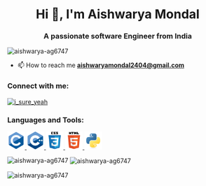 <h1 align="center">Hi 👋, I'm Aishwarya Mondal</h1>
<h3 align="center">A passionate software Engineer from India</h3>

<p align="left"> <img src="https://komarev.com/ghpvc/?username=aishwarya-ag6747&label=Profile%20views&color=0e75b6&style=flat" alt="aishwarya-ag6747" /> </p>

- 📫 How to reach me **aishwaryamondal2404@gmail.com**

<h3 align="left">Connect with me:</h3>
<p align="left">
<a href="https://instagram.com/i_sure_yeah" target="blank"><img align="center" src="https://raw.githubusercontent.com/rahuldkjain/github-profile-readme-generator/master/src/images/icons/Social/instagram.svg" alt="i_sure_yeah" height="30" width="40" /></a>
</p>

<h3 align="left">Languages and Tools:</h3>
<p align="left"> <a href="https://www.cprogramming.com/" target="_blank" rel="noreferrer"> <img src="https://raw.githubusercontent.com/devicons/devicon/master/icons/c/c-original.svg" alt="c" width="40" height="40"/> </a> <a href="https://www.w3schools.com/cpp/" target="_blank" rel="noreferrer"> <img src="https://raw.githubusercontent.com/devicons/devicon/master/icons/cplusplus/cplusplus-original.svg" alt="cplusplus" width="40" height="40"/> </a> <a href="https://www.w3schools.com/css/" target="_blank" rel="noreferrer"> <img src="https://raw.githubusercontent.com/devicons/devicon/master/icons/css3/css3-original-wordmark.svg" alt="css3" width="40" height="40"/> </a> <a href="https://www.w3.org/html/" target="_blank" rel="noreferrer"> <img src="https://raw.githubusercontent.com/devicons/devicon/master/icons/html5/html5-original-wordmark.svg" alt="html5" width="40" height="40"/> </a> <a href="https://www.python.org" target="_blank" rel="noreferrer"> <img src="https://raw.githubusercontent.com/devicons/devicon/master/icons/python/python-original.svg" alt="python" width="40" height="40"/> </a> </p>

<p><img align="left" src="https://github-readme-stats.vercel.app/api/top-langs?username=aishwarya-ag6747&show_icons=true&locale=en&layout=compact" alt="aishwarya-ag6747" /></p>

<p>&nbsp;<img align="center" src="https://github-readme-stats.vercel.app/api?username=aishwarya-ag6747&show_icons=true&locale=en" alt="aishwarya-ag6747" /></p>

<p><img align="center" src="https://github-readme-streak-stats.herokuapp.com/?user=aishwarya-ag6747&" alt="aishwarya-ag6747" /></p>
